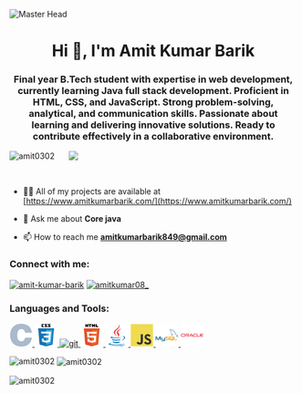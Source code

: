 ![Master Head]([https://img.freepik.com/free-vector/team-mobile-web-app-development_107791-12795.jpg?t=st=1735837139~exp=1735840739~hmac=cbde46aa01e4b7bd22e2a3820dcde479c6657609a69fa13ae67694ce359839c7&w=1380](https://www.freepik.com/free-photo/man-is-seated-desk-front-computer-screen-within-room_225714453.htm#fromView=search&page=1&position=4&uuid=2014f8d1-6c43-4722-94bf-6716bbd4d400&query=coding))
<h1 align="center">Hi 👋, I'm Amit Kumar Barik</h1>
<h3 align="center">Final year B.Tech student with expertise in web development, currently learning Java full stack development. Proficient in HTML, CSS, and JavaScript. Strong problem-solving, analytical, and communication skills. Passionate about learning and delivering innovative solutions. Ready to contribute effectively in a collaborative environment.</h3>
<img align="right" width="400" src="https://cdn.hashnode.com/res/hashnode/image/upload/v1690034956546/101c1694-7e87-458e-afd5-ab65c48c468e.gif?w=1600&h=840&fit=crop&crop=entropy&auto=format,compress&gif-q=60&format=webm">
<p align="left"> <img src="https://komarev.com/ghpvc/?username=amit0302&label=Profile%20views&color=0e75b6&style=flat" alt="amit0302" /> </p>

<p align="left"> <a href="https://twitter.com/" target="blank"><img src="https://img.shields.io/twitter/follow/?logo=twitter&style=for-the-badge" alt="" /></a> </p>

- 👨‍💻 All of my projects are available at [https://www.amitkumarbarik.com/](https://www.amitkumarbarik.com/)

- 💬 Ask me about **Core java**

- 📫 How to reach me **amitkumarbarik849@gmail.com**

<h3 align="left">Connect with me:</h3>
<p align="left">
<a href="https://linkedin.com/in/amit-kumar-barik" target="blank"><img align="center" src="https://raw.githubusercontent.com/rahuldkjain/github-profile-readme-generator/master/src/images/icons/Social/linked-in-alt.svg" alt="amit-kumar-barik" height="30" width="40" /></a>
<a href="https://instagram.com/amitkumar08_" target="blank"><img align="center" src="https://raw.githubusercontent.com/rahuldkjain/github-profile-readme-generator/master/src/images/icons/Social/instagram.svg" alt="amitkumar08_" height="30" width="40" /></a>
</p>

<h3 align="left">Languages and Tools:</h3>
<p align="left"> <a href="https://www.cprogramming.com/" target="_blank" rel="noreferrer"> <img src="https://raw.githubusercontent.com/devicons/devicon/master/icons/c/c-original.svg" alt="c" width="40" height="40"/> </a> <a href="https://www.w3schools.com/css/" target="_blank" rel="noreferrer"> <img src="https://raw.githubusercontent.com/devicons/devicon/master/icons/css3/css3-original-wordmark.svg" alt="css3" width="40" height="40"/> </a> <a href="https://git-scm.com/" target="_blank" rel="noreferrer"> <img src="https://www.vectorlogo.zone/logos/git-scm/git-scm-icon.svg" alt="git" width="40" height="40"/> </a> <a href="https://www.w3.org/html/" target="_blank" rel="noreferrer"> <img src="https://raw.githubusercontent.com/devicons/devicon/master/icons/html5/html5-original-wordmark.svg" alt="html5" width="40" height="40"/> </a> <a href="https://www.java.com" target="_blank" rel="noreferrer"> <img src="https://raw.githubusercontent.com/devicons/devicon/master/icons/java/java-original.svg" alt="java" width="40" height="40"/> </a> <a href="https://developer.mozilla.org/en-US/docs/Web/JavaScript" target="_blank" rel="noreferrer"> <img src="https://raw.githubusercontent.com/devicons/devicon/master/icons/javascript/javascript-original.svg" alt="javascript" width="40" height="40"/> </a> <a href="https://www.mysql.com/" target="_blank" rel="noreferrer"> <img src="https://raw.githubusercontent.com/devicons/devicon/master/icons/mysql/mysql-original-wordmark.svg" alt="mysql" width="40" height="40"/> </a> <a href="https://www.oracle.com/" target="_blank" rel="noreferrer"> <img src="https://raw.githubusercontent.com/devicons/devicon/master/icons/oracle/oracle-original.svg" alt="oracle" width="40" height="40"/> </a> </p>

<p><img align="left" src="https://github-readme-stats.vercel.app/api/top-langs?username=amit0302&show_icons=true&locale=en&layout=compact" alt="amit0302" /></p>

<p>&nbsp;<img align="center" src="https://github-readme-stats.vercel.app/api?username=amit0302&show_icons=true&locale=en" alt="amit0302" /></p>

<p><img align="center" src="https://github-readme-streak-stats.herokuapp.com/?user=amit0302&" alt="amit0302" /></p>
